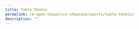```yaml
---
title: Table Tennis
permalink: /e-open-house/cca-showcase/sports/table-tennis/
description: ""
---
```

